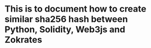 # This is to document how to create similar sha256 hash between Python, Solidity, Web3js and Zokrates

